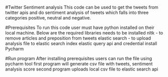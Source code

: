 #Twitter Sentiment analysis
This code can be used to get the tweets from twitter apis and do sentiment analysis of tweets which falls into three categories positive, neutral and negative.  

#Prerequisites
To run this code user must have python installed on their local machine.
Below are the required libraries needs to be installed
nltk - to remove articles and preposition from tweets 
elastic search - to upload analysis file to elastic search index
elastic query api and credential
install Pycharm


#Run program
After installing prerequisites users can run the file using pycharm tool
first program will generate csv file with tweets, sentiment analysis score
second program uploads local csv file to elastic search api

